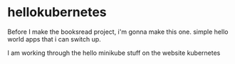 # hellokubernetes
Before I make the booksread project, i'm gonna make this one. simple hello world apps that i can switch up.

I am working through the hello minikube stuff on the website kubernetes
